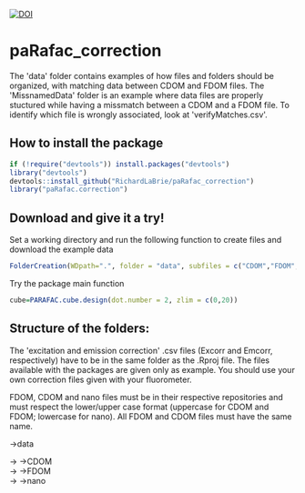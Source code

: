 [![DOI](https://zenodo.org/badge/89527851.svg)](https://zenodo.org/badge/latestdoi/89527851)  
# paRafac_correction
The 'data' folder contains examples of how files and folders should be organized, with matching data between CDOM and FDOM files.
The 'MissnamedData' folder is an example where data files are properly stuctured while having a missmatch between a CDOM and a FDOM file. To identify which file is wrongly associated, look at 'verifyMatches.csv'.

## How to install the package
```R
if (!require("devtools")) install.packages("devtools")
library("devtools")  
devtools::install_github("RichardLaBrie/paRafac_correction")  
library("paRafac.correction")  
```
## Download and give it a try!  
Set a working directory and run the following function to create files and download the example data 
```R
FolderCreation(WDpath=".", folder = "data", subfiles = c("CDOM","FDOM","nano"),example=T)
```
Try the package main function 
```R
cube=PARAFAC.cube.design(dot.number = 2, zlim = c(0,20))
```
## Structure of the folders:
The 'excitation and emission correction' .csv files (Excorr and Emcorr, respectively) have to be in the same folder as the .Rproj file. The files available with the packages are given only as example. You should use your own correction files given with your fluorometer.

FDOM, CDOM and nano files must be in their respective repositories and must respect the lower/upper case format (uppercase for CDOM and FDOM; lowercase for nano). All FDOM and CDOM files must have the same name.

->data

-> ->CDOM  
-> ->FDOM  
-> ->nano
